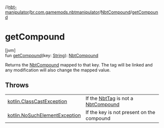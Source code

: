 //[nbt-manipulator](../../../index.md)/[br.com.gamemods.nbtmanipulator](../index.md)/[NbtCompound](index.md)/[getCompound](get-compound.md)

# getCompound

[jvm]\
fun [getCompound](get-compound.md)(key: [String](https://kotlinlang.org/api/latest/jvm/stdlib/kotlin/-string/index.html)): [NbtCompound](index.md)

Returns the [NbtCompound](index.md) mapped to that key. The tag will be linked and any modification will also change the mapped value.

## Throws

| | |
|---|---|
| [kotlin.ClassCastException](https://kotlinlang.org/api/latest/jvm/stdlib/kotlin/-class-cast-exception/index.html) | If the [NbtTag](../-nbt-tag/index.md) is not a [NbtCompound](index.md) |
| [kotlin.NoSuchElementException](https://kotlinlang.org/api/latest/jvm/stdlib/kotlin/-no-such-element-exception/index.html) | If the key is not present on the compound |
